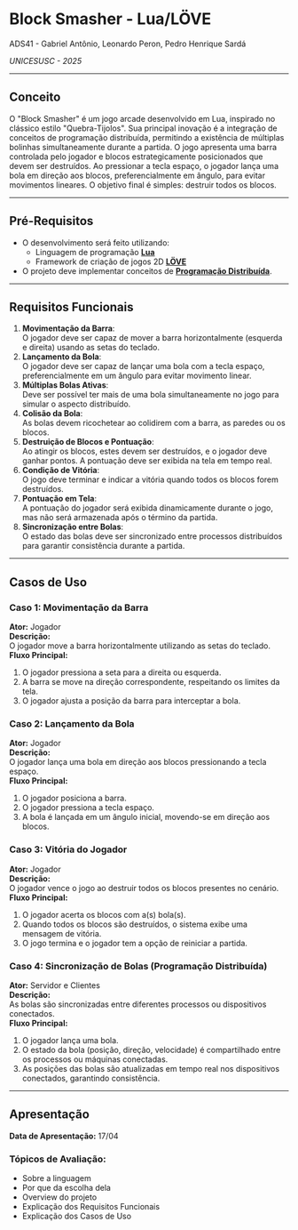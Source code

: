 # Block Smasher - Lua/LÖVE  
ADS41 - Gabriel Antônio, Leonardo Peron, Pedro Henrique Sardá

*UNICESUSC - 2025*

---

## Conceito

O "Block Smasher" é um jogo arcade desenvolvido em Lua, inspirado no clássico estilo "Quebra-Tijolos". Sua principal inovação é a integração de conceitos de programação distribuída, permitindo a existência de múltiplas bolinhas simultaneamente durante a partida. O jogo apresenta uma barra controlada pelo jogador e blocos estrategicamente posicionados que devem ser destruídos. Ao pressionar a tecla espaço, o jogador lança uma bola em direção aos blocos, preferencialmente em ângulo, para evitar movimentos lineares. O objetivo final é simples: destruir todos os blocos.

---

## Pré-Requisitos

- O desenvolvimento será feito utilizando:  
  - Linguagem de programação **[Lua](https://www.lua.org/)**  
  - Framework de criação de jogos 2D **[LÖVE](https://www.love2d.org/)**  
- O projeto deve implementar conceitos de **[Programação Distribuída](https://dev.to/daviducolo/distributed-programming-from-basics-to-advanced-concepts-5h66)**.  

---

## Requisitos Funcionais

1. **Movimentação da Barra**:  
   O jogador deve ser capaz de mover a barra horizontalmente (esquerda e direita) usando as setas do teclado.  
2. **Lançamento da Bola**:  
   O jogador deve ser capaz de lançar uma bola com a tecla espaço, preferencialmente em um ângulo para evitar movimento linear.  
3. **Múltiplas Bolas Ativas**:  
   Deve ser possível ter mais de uma bola simultaneamente no jogo para simular o aspecto distribuído.  
4. **Colisão da Bola**:  
   As bolas devem ricochetear ao colidirem com a barra, as paredes ou os blocos.  
5. **Destruição de Blocos e Pontuação**:  
   Ao atingir os blocos, estes devem ser destruídos, e o jogador deve ganhar pontos. A pontuação deve ser exibida na tela em tempo real.  
6. **Condição de Vitória**:  
   O jogo deve terminar e indicar a vitória quando todos os blocos forem destruídos.  
7. **Pontuação em Tela**:  
   A pontuação do jogador será exibida dinamicamente durante o jogo, mas não será armazenada após o término da partida.  
8. **Sincronização entre Bolas**:  
   O estado das bolas deve ser sincronizado entre processos distribuídos para garantir consistência durante a partida.  

---

## Casos de Uso

### Caso 1: Movimentação da Barra  
**Ator:** Jogador  
**Descrição:**  
O jogador move a barra horizontalmente utilizando as setas do teclado.  
**Fluxo Principal:**  
1. O jogador pressiona a seta para a direita ou esquerda.  
2. A barra se move na direção correspondente, respeitando os limites da tela.  
3. O jogador ajusta a posição da barra para interceptar a bola.  

### Caso 2: Lançamento da Bola  
**Ator:** Jogador  
**Descrição:**  
O jogador lança uma bola em direção aos blocos pressionando a tecla espaço.  
**Fluxo Principal:**  
1. O jogador posiciona a barra.  
2. O jogador pressiona a tecla espaço.  
3. A bola é lançada em um ângulo inicial, movendo-se em direção aos blocos.  

### Caso 3: Vitória do Jogador  
**Ator:** Jogador  
**Descrição:**  
O jogador vence o jogo ao destruir todos os blocos presentes no cenário.  
**Fluxo Principal:**  
1. O jogador acerta os blocos com a(s) bola(s).  
2. Quando todos os blocos são destruídos, o sistema exibe uma mensagem de vitória.  
3. O jogo termina e o jogador tem a opção de reiniciar a partida.  

### Caso 4: Sincronização de Bolas (Programação Distribuída)  
**Ator:** Servidor e Clientes  
**Descrição:**  
As bolas são sincronizadas entre diferentes processos ou dispositivos conectados.  
**Fluxo Principal:**  
1. O jogador lança uma bola.  
2. O estado da bola (posição, direção, velocidade) é compartilhado entre os processos ou máquinas conectadas.  
3. As posições das bolas são atualizadas em tempo real nos dispositivos conectados, garantindo consistência.  

---

## Apresentação

**Data de Apresentação:** 17/04  

### Tópicos de Avaliação:  
- Sobre a linguagem  
- Por que da escolha dela  
- Overview do projeto  
- Explicação dos Requisitos Funcionais  
- Explicação dos Casos de Uso  